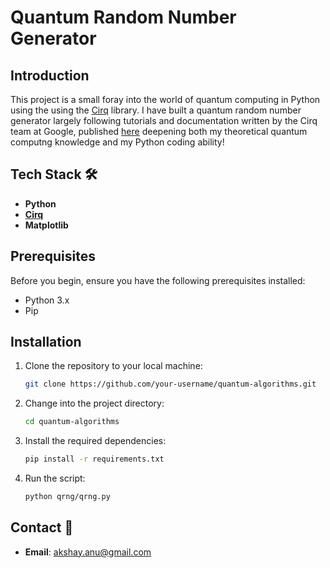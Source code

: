 # Quantum Random Number Generator
## Introduction

This project is a small foray into the world of quantum computing in Python using the using the [Cirq](https://quantumai.google/cirq) library. I have built a quantum random number generator largely following tutorials and documentation written by the Cirq team at Google, published [here](https://quantumai.google/cirq/experiments/textbook_algorithms) deepening both my theoretical quantum computng knowledge and my Python coding ability!

## Tech Stack 🛠️

- **Python**
- [**Cirq**](https://quantumai.google/cirq)
- **Matplotlib**

## Prerequisites

Before you begin, ensure you have the following prerequisites installed:

- Python 3.x
- Pip

## Installation

1. Clone the repository to your local machine:

   ```bash
   git clone https://github.com/your-username/quantum-algorithms.git
   ```

2. Change into the project directory:

   ```bash
   cd quantum-algorithms
   ```

3. Install the required dependencies:

   ```bash
   pip install -r requirements.txt
   ```

4. Run the script:

   ```bash
   python qrng/qrng.py
   ```
   
## Contact 📧

- **Email**: akshay.anu@gmail.com
